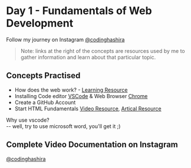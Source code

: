 # Day 1 - Fundamentals of Web Development

Follow my journey on Instagram [@codinghashira](https://instagram.com/codinghashira)<br>

> Note: links at the right of the concepts are resources used by me to gather information and learn about that particular topic.

## Concepts Practised

- How does the web work? - [Learning Resource](https://developer.mozilla.org/en-US/docs/Learn/Common_questions/Web_mechanics/How_does_the_Internet_work)
- Installing Code editor [VSCode](https://code.visualstudio.com/) & Web Browser [Chrome](https://www.google.com/chrome/)
- Create a GitHub Account
- Start HTML Fundamentals
  [Video Resource](https://www.youtube.com/watch?v=UB1O30fR-EE&ab_channel=TraversyMedia), [Artical Resource](https://developer.mozilla.org/en-US/docs/Learn/Getting_started_with_the_web/HTML_basics)

Why use vscode? <br>
-- well, try to use microsoft word, you'll get it ;)

## Complete Video Documentation on Instagram

[@codinghashira](https://instagram.com/codinghashira)
